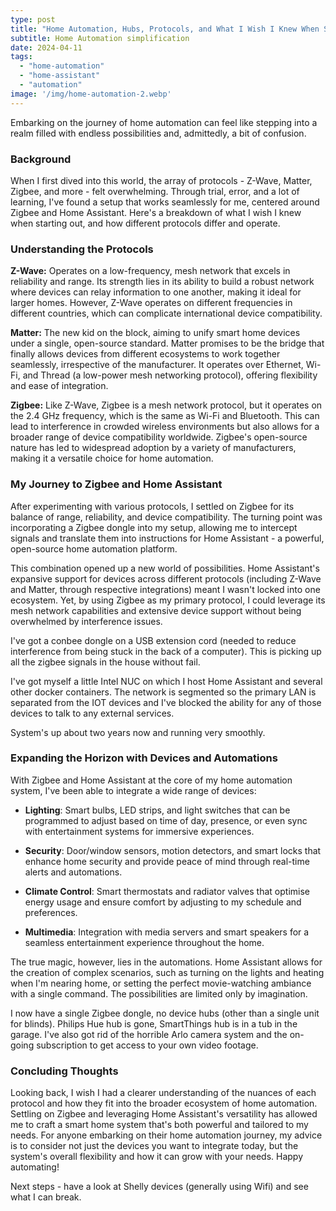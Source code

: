 ```yaml
---
type: post
title: "Home Automation, Hubs, Protocols, and What I Wish I Knew When Starting Out"
subtitle: Home Automation simplification
date: 2024-04-11
tags:
  - "home-automation"
  - "home-assistant"
  - "automation"
image: '/img/home-automation-2.webp'
---
```


Embarking on the journey of home automation can feel like stepping into a realm filled with endless possibilities and, admittedly, a bit of confusion.

### Background

When I first dived into this world, the array of protocols - Z-Wave, Matter, Zigbee, and more - felt overwhelming. Through trial, error, and a lot of learning, I've found a setup that works seamlessly for me, centered around Zigbee and Home Assistant. Here's a breakdown of what I wish I knew when starting out, and how different protocols differ and operate.

### Understanding the Protocols

**Z-Wave:** Operates on a low-frequency, mesh network that excels in reliability and range. Its strength lies in its ability to build a robust network where devices can relay information to one another, making it ideal for larger homes. However, Z-Wave operates on different frequencies in different countries, which can complicate international device compatibility.

**Matter:** The new kid on the block, aiming to unify smart home devices under a single, open-source standard. Matter promises to be the bridge that finally allows devices from different ecosystems to work together seamlessly, irrespective of the manufacturer. It operates over Ethernet, Wi-Fi, and Thread (a low-power mesh networking protocol), offering flexibility and ease of integration.

**Zigbee:** Like Z-Wave, Zigbee is a mesh network protocol, but it operates on the 2.4 GHz frequency, which is the same as Wi-Fi and Bluetooth. This can lead to interference in crowded wireless environments but also allows for a broader range of device compatibility worldwide. Zigbee's open-source nature has led to widespread adoption by a variety of manufacturers, making it a versatile choice for home automation.

### My Journey to Zigbee and Home Assistant

After experimenting with various protocols, I settled on Zigbee for its balance of range, reliability, and device compatibility. The turning point was incorporating a Zigbee dongle into my setup, allowing me to intercept signals and translate them into instructions for Home Assistant - a powerful, open-source home automation platform.

This combination opened up a new world of possibilities. Home Assistant's expansive support for devices across different protocols (including Z-Wave and Matter, through respective integrations) meant I wasn't locked into one ecosystem. Yet, by using Zigbee as my primary protocol, I could leverage its mesh network capabilities and extensive device support without being overwhelmed by interference issues.

I've got a conbee dongle on a USB extension cord (needed to reduce interference from being stuck in the back of a computer). This is picking up all the zigbee signals in the house without fail.

I've got myself a little Intel NUC on which I host Home Assistant and several other docker containers. The network is segmented so the primary LAN is separated from the IOT devices and I've blocked the ability for any of those devices to talk to any external services.

System's up about two years now and running very smoothly.

### Expanding the Horizon with Devices and Automations

With Zigbee and Home Assistant at the core of my home automation system, I've been able to integrate a wide range of devices:

- **Lighting**: Smart bulbs, LED strips, and light switches that can be programmed to adjust based on time of day, presence, or even sync with entertainment systems for immersive experiences.

- **Security**: Door/window sensors, motion detectors, and smart locks that enhance home security and provide peace of mind through real-time alerts and automations.

- **Climate Control**: Smart thermostats and radiator valves that optimise energy usage and ensure comfort by adjusting to my schedule and preferences.

- **Multimedia**: Integration with media servers and smart speakers for a seamless entertainment experience throughout the home.

The true magic, however, lies in the automations. Home Assistant allows for the creation of complex scenarios, such as turning on the lights and heating when I'm nearing home, or setting the perfect movie-watching ambiance with a single command. The possibilities are limited only by imagination.

I now have a single Zigbee dongle, no device hubs (other than a single unit for blinds). Philips Hue hub is gone, SmartThings hub is in a tub in the garage. I've also got rid of the horrible Arlo camera system and the on-going subscription to get access to your own video footage.

### Concluding Thoughts

Looking back, I wish I had a clearer understanding of the nuances of each protocol and how they fit into the broader ecosystem of home automation. Settling on Zigbee and leveraging Home Assistant's versatility has allowed me to craft a smart home system that's both powerful and tailored to my needs. For anyone embarking on their home automation journey, my advice is to consider not just the devices you want to integrate today, but the system's overall flexibility and how it can grow with your needs. Happy automating!

Next steps - have a look at Shelly devices (generally using Wifi) and see what I can break.
